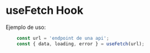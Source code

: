# useFetch Hook

Ejemplo de uso:
```JavaScript
    const url = 'endpoint de una api';
    const { data, loading, error } = useFetch(url);
```